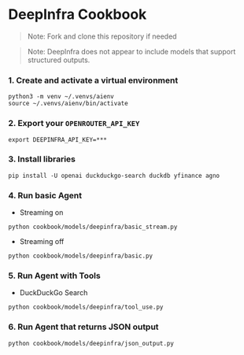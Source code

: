 # DeepInfra Cookbook

> Note: Fork and clone this repository if needed

> Note: DeepInfra does not appear to include models that support structured outputs.

### 1. Create and activate a virtual environment

```shell
python3 -m venv ~/.venvs/aienv
source ~/.venvs/aienv/bin/activate
```

### 2. Export your `OPENROUTER_API_KEY`

```shell
export DEEPINFRA_API_KEY=***
```

### 3. Install libraries

```shell
pip install -U openai duckduckgo-search duckdb yfinance agno
```

### 4. Run basic Agent

- Streaming on

```shell
python cookbook/models/deepinfra/basic_stream.py
```

- Streaming off

```shell
python cookbook/models/deepinfra/basic.py
```

### 5. Run Agent with Tools

- DuckDuckGo Search

```shell
python cookbook/models/deepinfra/tool_use.py
```

### 6. Run Agent that returns JSON output

```shell
python cookbook/models/deepinfra/json_output.py
```
